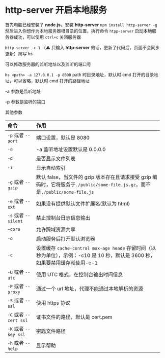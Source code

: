 # http-server 开启本地服务

首先电脑已经安装了 **node.js**，安装 **http-server**
`npm install http-server -g`
然后进入你想作为本地服务器根目录的位置，执行命令 `htpp-server`
启动本地服务器成功，可以使用 `ctrl+c` 关闭服务器

`http-server -c-1` （⚠️ 只输入 **http-server** 的话，更新了代码后，页面不会同步更新）简写 hs

可以修改服务器的监听地址以及监听的端口号

`hs <path> -a 127.0.0.1 -p 8090`
path 时目录地址，默认时 cmd 打开的目录地址，可以省略，默认时 cmd 打开的路径地址

-a 参数是监听地址

-p 参数是监听的端口

其他参数

| **命令**               | **作用**                                                         |
| :----------------- | :----------------------------------------------------------- |
| `-p` 或者 `--port` | 端口设置，默认是 8080                                        |
| `-a`                | -a 监听地址设置默认是 0.0.0.0                                |
| `-d`                 | 是否显示文件列表                                             |
| `-i`                 | 显示自动索引                                                 |
| `-g` 或者 `--gzip`     | 默认 false，当文件的 gzip 版本存在且请求接受 gzip 编码时，它将服务于`./public/some-file.js.gz`，而不是`./public/some-file.js` |
| `-e` 或者 `--ext`      | 如果没有提供默认文件扩展名(默认为 html)                      |
| `-s` 或者 `--silent`   | 禁止控制台日志信息输出                                       |
| `–cors`              | 允许跨域资源共享                                             |
| `-o`                 | 启动服务后打开默认浏览器                                     |
| `-c`                | 设置缓存 `cache-control max-age heade` 存留时间（以秒为单位），示例：-c10 是 10 秒，默认是 3600 秒，如果要禁用缓存就使用-c-1 |
| `-U` 或者 `--utc`      | 使用 UTC 格式，在控制台输出时间信息                          |
| `-P` 或者 `--proxy`    | 通过一个 url 地址，代理不能通过本地解析的资源                |
| `-S` 或者 `--ssl`     | 使用 https 协议                                              |
| `-C` 或者 `--cert ssl` | 证书文件的路径，默认是 cert.pem                              |
| `-K` 或者 `--key ssl`  | 密匙文件路径                                                 |
| `-h` 或者 `--help`     | 显示帮助                                                     |
